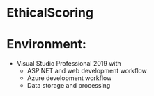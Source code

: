 # EthicalScoring

# Environment:
- Visual Studio Professional 2019 with 
  - ASP.NET and web development workflow
  - Azure development workflow
  - Data storage and processing
